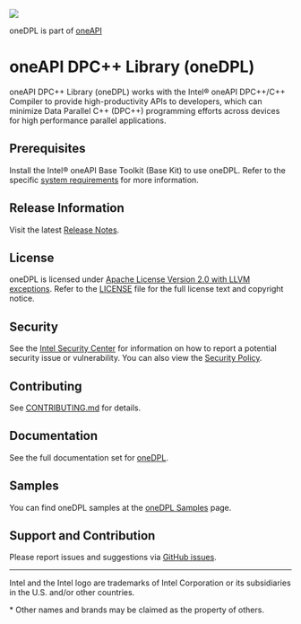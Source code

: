 ![](https://spec.oneapi.io/oneapi-logo-white-scaled.jpg)

oneDPL is part of [oneAPI](https://oneapi.io)
# oneAPI DPC++ Library (oneDPL)

oneAPI DPC++ Library (oneDPL) works with the Intel® oneAPI DPC++/C++ Compiler to
provide high-productivity APIs to developers, which can minimize Data Parallel C++ (DPC++)
programming efforts across devices for high performance parallel applications.

## Prerequisites
Install the Intel® oneAPI Base Toolkit (Base Kit) to use oneDPL. Refer to the specific
[system requirements](https://software.intel.com/content/www/us/en/develop/articles/intel-oneapi-dpcpp-system-requirements.html)
for more information.

## Release Information
Visit the latest [Release Notes](https://github.com/oneapi-src/oneDPL/blob/main/documentation/release_notes.rst).

## License
oneDPL is licensed under [Apache License Version 2.0 with LLVM exceptions](https://github.com/oneapi-src/oneDPL/blob/release_oneDPL/licensing/LICENSE.txt).
Refer to the [LICENSE](licensing/LICENSE.txt) file for the full license text and copyright notice.

## Security
See the [Intel Security Center](https://www.intel.com/content/www/us/en/security-center/default.html)
for information on how to report a potential security issue or vulnerability.
You can also view the [Security Policy](SECURITY.md).

## Contributing
See [CONTRIBUTING.md](https://github.com/oneapi-src/oneDPL/blob/release_oneDPL/CONTRIBUTING.md) for details.

## Documentation
See the full documentation set for [oneDPL](https://oneapi-src.github.io/oneDPL).

## Samples
You can find oneDPL samples at the [oneDPL Samples](https://github.com/oneapi-src/oneAPI-samples/tree/master/Libraries/oneDPL) page.

## Support and Contribution
Please report issues and suggestions via [GitHub issues](https://github.com/oneapi-src/oneDPL/issues).

------------------------------------------------------------------------
Intel and the Intel logo are trademarks of Intel Corporation or its subsidiaries in the U.S. and/or other countries.

\* Other names and brands may be claimed as the property of others.
